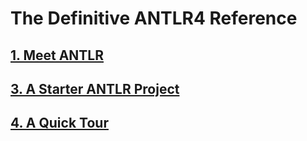 ﻿# The Definitive ANTLR4 Reference

## [1. Meet ANTLR](1)
## [3. A Starter ANTLR Project](3)
## [4. A Quick Tour](4)